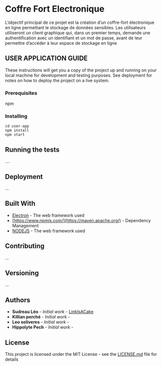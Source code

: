 # Coffre Fort Electronique

L’objectif principal de ce projet est la création d’un coffre-fort électronique en ligne permettant le stockage de données sensibles. Les utilisateurs utiliseront un client graphique qui, dans un premier temps, demande une authentification avec un identifiant et un mot de passe, avant de leur permettre d’accéder à leur espace de stockage en ligne

## USER APPLICATION GUIDE

These instructions will get you a copy of the project up and running on your local machine for development and testing purposes. See deployment for notes on how to deploy the project on a live system.

### Prerequisites

npm

### Installing

```
cd user-app
npm install
npm start
```

## Running the tests

....

## Deployment

...

## Built With

* [Electron](https://electronjs.org/) - The web framework used
* [https://www.npmjs.com/](https://maven.apache.org/) - Dependency Management
* [NODEJS](https://nodejs.org/en/) - The web framework used

## Contributing

...

## Versioning

... 

## Authors

* **Sudreau Léo** - *Initial work* - [LinkIsACake](https://github.com/LinkIsACake)
* **Killian perché** - *Initial work* - 
* **Leo soliveres** - *Initial work* -
* **Hippolyte Pech** - *Initial work* - 

## License

This project is licensed under the MIT License - see the [LICENSE.md](LICENSE.md) file for details

